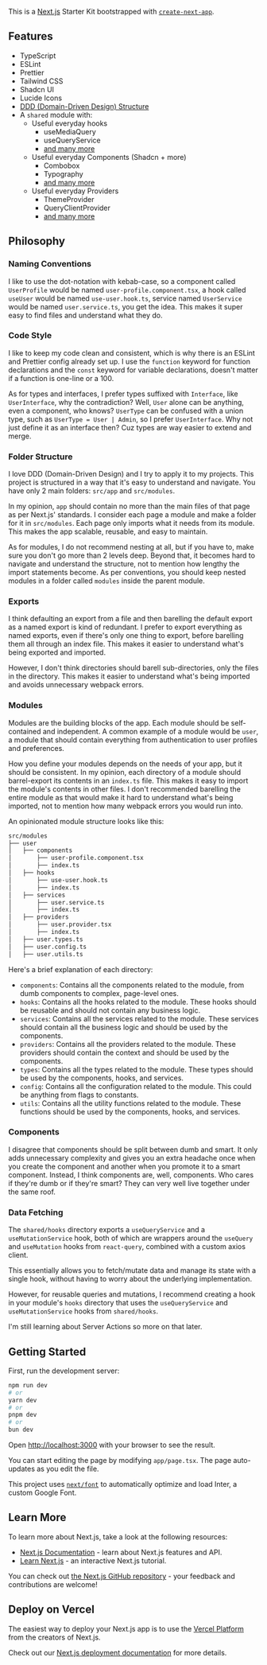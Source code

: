 This is a [Next.js](https://nextjs.org/) Starter Kit bootstrapped with [`create-next-app`](https://github.com/vercel/next.js/tree/canary/packages/create-next-app).

## Features

- TypeScript
- ESLint
- Prettier
- Tailwind CSS
- Shadcn UI
- Lucide Icons
- [DDD (Domain-Driven Design) Structure](#folder-structure)
- A `shared` module with:
  - Useful everyday hooks
    - useMediaQuery
    - useQueryService
    - [and many more](/src/modules/shared/hooks/index.ts)
  - Useful everyday Components (Shadcn + more)
    - Combobox
    - Typography
    - [and many more](/src/modules/shared/components/index.ts)
  - Useful everyday Providers
    - ThemeProvider
    - QueryClientProvider
    - [and many more](/src/modules/shared/providers/index.ts)

## Philosophy

### Naming Conventions

I like to use the dot-notation with kebab-case, so a component called `UserProfile` would be named `user-profile.component.tsx`, a hook called `useUser` would be named `use-user.hook.ts`, service named `UserService` would be named `user.service.ts`, you get the idea. This makes it super easy to find files and understand what they do.

### Code Style

I like to keep my code clean and consistent, which is why there is an ESLint and Prettier config already set up. I use the `function` keyword for function declarations and the `const` keyword for variable declarations, doesn't matter if a function is one-line or a 100.

As for types and interfaces, I prefer types suffixed with `Interface`, like `UserInterface`, why the contradiction? Well, `User` alone can be anything, even a component, who knows? `UserType` can be confused with a union type, such as `UserType = User | Admin`, so I prefer `UserInterface`. Why not just define it as an interface then? Cuz types are way easier to extend and merge.

### Folder Structure

I love DDD (Domain-Driven Design) and I try to apply it to my projects. This project is structured in a way that it's easy to understand and navigate. You have only 2 main folders: `src/app` and `src/modules`.

In my opinion, `app` should contain no more than the main files of that page as per Next.js' standards. I consider each page a module and make a folder for it in `src/modules`. Each page only imports what it needs from its module. This makes the app scalable, reusable, and easy to maintain.

As for modules, I do not recommend nesting at all, but if you have to, make sure you don't go more than 2 levels deep. Beyond that, it becomes hard to navigate and understand the structure, not to mention how lengthy the import statements become. As per conventions, you should keep nested modules in a folder called `modules` inside the parent module.

### Exports

I think defaulting an export from a file and then barelling the default export as a named export is kind of redundant. I prefer to export everything as named exports, even if there's only one thing to export, before barelling them all through an index file. This makes it easier to understand what's being exported and imported.

However, I don't think directories should barell sub-directories, only the files in the directory. This makes it easier to understand what's being imported and avoids unnecessary webpack errors.

### Modules

Modules are the building blocks of the app. Each module should be self-contained and independent. A common example of a module would be `user`, a module that should contain everything from authentication to user profiles and preferences.

How you define your modules depends on the needs of your app, but it should be consistent. In my opinion, each directory of a module should barrel-export its contents in an `index.ts` file. This makes it easy to import the module's contents in other files. I don't recommended barelling the entire module as that would make it hard to understand what's being imported, not to mention how many webpack errors you would run into.

An opinionated module structure looks like this:

```bash
src/modules
├── user
│   ├── components
│       ├── user-profile.component.tsx
│       ├── index.ts
│   ├── hooks
│       ├── use-user.hook.ts
│       ├── index.ts
│   ├── services
│       ├── user.service.ts
│       ├── index.ts
│   ├── providers
│       ├── user.provider.tsx
│       ├── index.ts
│   ├── user.types.ts
│   ├── user.config.ts
│   ├── user.utils.ts
```

Here's a brief explanation of each directory:

- `components`: Contains all the components related to the module, from dumb components to complex, page-level ones.
- `hooks`: Contains all the hooks related to the module. These hooks should be reusable and should not contain any business logic.
- `services`: Contains all the services related to the module. These services should contain all the business logic and should be used by the components.
- `providers`: Contains all the providers related to the module. These providers should contain the context and should be used by the components.
- `types`: Contains all the types related to the module. These types should be used by the components, hooks, and services.
- `config`: Contains all the configuration related to the module. This could be anything from flags to constants.
- `utils`: Contains all the utility functions related to the module. These functions should be used by the components, hooks, and services.

### Components

I disagree that components should be split between dumb and smart. It only adds unnecessary complexity and gives you an extra headache once when you create the component and another when you promote it to a smart component. Instead, I think components are, well, components. Who cares if they're dumb or if they're smart? They can very well live together under the same roof.

### Data Fetching

The `shared/hooks` directory exports a `useQueryService` and a `useMutationService` hook, both of which are wrappers around the `useQuery` and `useMutation` hooks from `react-query`, combined with a custom axios client.

This essentially allows you to fetch/mutate data and manage its state with a single hook, without having to worry about the underlying implementation.

However, for reusable queries and mutations, I recommend creating a hook in your module's `hooks` directory that uses the `useQueryService` and `useMutationService` hooks from `shared/hooks`.

I'm still learning about Server Actions so more on that later.

## Getting Started

First, run the development server:

```bash
npm run dev
# or
yarn dev
# or
pnpm dev
# or
bun dev
```

Open [http://localhost:3000](http://localhost:3000) with your browser to see the result.

You can start editing the page by modifying `app/page.tsx`. The page auto-updates as you edit the file.

This project uses [`next/font`](https://nextjs.org/docs/basic-features/font-optimization) to automatically optimize and load Inter, a custom Google Font.

## Learn More

To learn more about Next.js, take a look at the following resources:

- [Next.js Documentation](https://nextjs.org/docs) - learn about Next.js features and API.
- [Learn Next.js](https://nextjs.org/learn) - an interactive Next.js tutorial.

You can check out [the Next.js GitHub repository](https://github.com/vercel/next.js/) - your feedback and contributions are welcome!

## Deploy on Vercel

The easiest way to deploy your Next.js app is to use the [Vercel Platform](https://vercel.com/new?utm_medium=default-template&filter=next.js&utm_source=create-next-app&utm_campaign=create-next-app-readme) from the creators of Next.js.

Check out our [Next.js deployment documentation](https://nextjs.org/docs/deployment) for more details.
